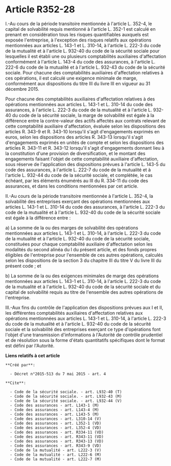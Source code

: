 # Article R352-28

I.-Au cours de la période transitoire mentionnée à l'article L. 352-4, le capital de solvabilité requis mentionné à l'article
L. 352-1 est calculé en prenant en considération tous les risques quantifiables auxquels est exposée l'entreprise, à
l'exception des risques relatifs aux opérations mentionnées aux articles L. 143-1 et L. 310-14, à l'article L. 222-3 du code
de la mutualité et à l'article L. 932-40 du code de la sécurité sociale pour lesquelles il est établi une ou plusieurs
comptabilités auxiliaires d'affectation conformément à l'article L. 143-4 du code des assurances, à l'article L. 222-6 du
code de la mutualité et à l'article L. 932-43 du code de la sécurité sociale. Pour chacune des comptabilités auxiliaires
d'affectation relatives à ces opérations, il est calculé une exigence minimale de marge, conformément aux dispositions du
titre III du livre III en vigueur au 31 décembre 2015. 

Pour chacune des comptabilités auxiliaires d'affectation relatives à des opérations mentionnées aux articles L. 143-1 et L.
310-14 du code des assurances, à l'article L. 222-3 du code de la mutualité et à l'article L. 932-40 du code de la sécurité
sociale, la marge de solvabilité est égale à la différence entre la contre-valeur des actifs affectés aux contrats relevant
de cette comptabilité auxiliaire d'affectation, évaluée selon les dispositions des articles R. 343-9 et R. 343-10 lorsqu'il
s'agit d'engagements exprimés en euros, selon les dispositions des articles R. 343-13 lorsqu'il s'agit d'engagements exprimés
en unités de compte et selon les dispositions des articles R. 343-11 et R. 343-12 lorsqu'il s'agit d'engagements donnant lieu
à la constitution d'une provision de diversification, et le montant des engagements faisant l'objet de cette comptabilité
auxiliaire d'affectation, sous réserve de l'application des dispositions prévues à l'article L. 143-5 du code des assurances,
à l'article L. 222-7 du code de la mutualité et à l'article L. 932-44 du code de la sécurité sociale, et complétée, le cas
échéant, par les éléments énumérés au III du R. 334-11 du code des assurances, et dans les conditions mentionnées par cet
article. 

II.-Au cours de la période transitoire mentionnée à l'article L. 352-4, la solvabilité des entreprises exerçant des
opérations mentionnées aux articles L. 143-1 et L. 310-14 du code des assurances, à l'article L. 222-3 du code de la
mutualité et à l'article L. 932-40 du code de la sécurité sociale est égale à la différence entre : 

a) La somme de la ou des marges de solvabilité des opérations mentionnées aux articles L. 143-1 et L. 310-14, à l'article  L.
222-3 du code de la mutualité et à l'article L. 932-40 du code de la sécurité sociale, constituées pour chaque comptabilité
auxiliaire d'affectation selon les modalités du second alinéa du I du présent article, et des fonds propres éligibles de
l'entreprise pour l'ensemble de ces autres opérations, calculés selon les dispositions de la section 3 du chapitre III du
titre V du livre III du présent code ; et 

b) La somme de la ou des exigences minimales de marge des opérations mentionnées aux articles L. 143-1 et L. 310-14, à
l'article L. 222-3 du code de la mutualité et à l'article L. 932-40 du code de la sécurité sociale et du capital de
solvabilité requis au titre de l'ensemble des autres opérations de l'entreprise. 

III.-Aux fins du contrôle de l'application des dispositions prévues aux I et II, les différentes comptabilités auxiliaires
d'affectation relatives aux opérations mentionnées aux articles L. 143-1 et L. 310-14, à l'article L. 222-3 du code de la
mutualité et à l'article L. 932-40 du code de la sécurité sociale et la solvabilité des entreprises exerçant ce type
d'opérations font l'objet d'une transmission d'informations à l'Autorité de contrôle prudentiel et de résolution sous la
forme d'états quantitatifs spécifiques dont le format est défini par l'Autorité.

**Liens relatifs à cet article**

	**Créé par**:

	  - Décret n°2015-513 du 7 mai 2015 - art. 4

	**Cite**:

	  - Code de la sécurité sociale. - art. L932-40 (T)
	  - Code de la sécurité sociale. - art. L932-43 (M)
	  - Code de la sécurité sociale. - art. L932-44 (V)
	  - Code des assurances - art. L143-1 (M)
	  - Code des assurances - art. L143-4 (M)
	  - Code des assurances - art. L143-5 (M)
	  - Code des assurances - art. L310-14 (V)
	  - Code des assurances - art. L352-1 (VD)
	  - Code des assurances - art. L352-4 (VD)
	  - Code des assurances - art. R334-11 (VD)
	  - Code des assurances - art. R343-11 (VD)
	  - Code des assurances - art. R343-13 (VD)
	  - Code des assurances - art. R343-9 (VD)
	  - Code de la mutualité - art. L222-3 (V)
	  - Code de la mutualité - art. L222-6 (M)
	  - Code de la mutualité - art. L222-7 (M)
